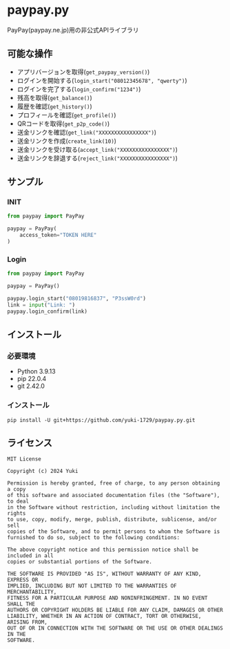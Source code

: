 # paypay.py
PayPay(paypay.ne.jp)用の非公式APIライブラリ

## 可能な操作
- アプリバージョンを取得(`get_paypay_version()`)
- ログインを開始する(`login_start("08012345678", "qwerty")`)
- ログインを完了する(`login_confirm("1234")`)
- 残高を取得(`get_balance()`)
- 履歴を確認(`get_history()`)
- プロフィールを確認(`get_profile()`)
- QRコードを取得(`get_p2p_code()`)
- 送金リンクを確認(`get_link("XXXXXXXXXXXXXXXX")`)
- 送金リンクを作成(`create_link(10)`)
- 送金リンクを受け取る(`accept_link("XXXXXXXXXXXXXXXX")`)
- 送金リンクを辞退する(`reject_link("XXXXXXXXXXXXXXXX")`)

## サンプル
### INIT
```py
from paypay import PayPay

paypay = PayPay(
    access_token="TOKEN HERE"
)
```
### Login
```py
from paypay import PayPay

paypay = PayPay()

paypay.login_start("08019816837", "P3ssW0rd")
link = input("Link: ")
paypay.login_confirm(link)
```

## インストール
### 必要環境
- Python 3.9.13
- pip 22.0.4
- git 2.42.0
### インストール
`pip install -U git+https://github.com/yuki-1729/paypay.py.git`

## ライセンス
```
MIT License

Copyright (c) 2024 Yuki

Permission is hereby granted, free of charge, to any person obtaining a copy
of this software and associated documentation files (the "Software"), to deal
in the Software without restriction, including without limitation the rights
to use, copy, modify, merge, publish, distribute, sublicense, and/or sell
copies of the Software, and to permit persons to whom the Software is
furnished to do so, subject to the following conditions:

The above copyright notice and this permission notice shall be included in all
copies or substantial portions of the Software.

THE SOFTWARE IS PROVIDED "AS IS", WITHOUT WARRANTY OF ANY KIND, EXPRESS OR
IMPLIED, INCLUDING BUT NOT LIMITED TO THE WARRANTIES OF MERCHANTABILITY,
FITNESS FOR A PARTICULAR PURPOSE AND NONINFRINGEMENT. IN NO EVENT SHALL THE
AUTHORS OR COPYRIGHT HOLDERS BE LIABLE FOR ANY CLAIM, DAMAGES OR OTHER
LIABILITY, WHETHER IN AN ACTION OF CONTRACT, TORT OR OTHERWISE, ARISING FROM,
OUT OF OR IN CONNECTION WITH THE SOFTWARE OR THE USE OR OTHER DEALINGS IN THE
SOFTWARE.
```